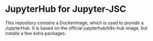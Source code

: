 # JupyterHub for Jupyter-JSC

This repository contains a DockerImage, which is used to provide a JupyterHub.
It is based on the official jupyterhub/k8s-hub image, but installs a few extra packages.
